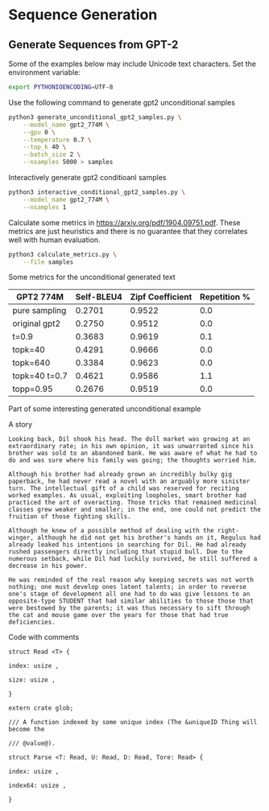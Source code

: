 # Sequence Generation


## Generate Sequences from GPT-2
Some of the examples below may include Unicode text characters. Set the environment variable:
```bash
export PYTHONIOENCODING=UTF-8
```

Use the following command to generate gpt2 unconditional samples
```bash
python3 generate_unconditional_gpt2_samples.py \
    --model_name gpt2_774M \
    --gpu 0 \
    --temperature 0.7 \
    --top_k 40 \
    --batch_size 2 \
    --nsamples 5000 > samples
```


Interactively generate gpt2 conditioanl samples
```bash
python3 interactive_conditional_gpt2_samples.py \
    --model_name gpt2_774M \
    --nsamples 1
```

Calculate some metrics in https://arxiv.org/pdf/1904.09751.pdf. 
These metrics are just heuristics and there is no guarantee that they correlates well with human evaluation.
```bash
python3 calculate_metrics.py \
    --file samples
```


Some metrics for the unconditional generated text

|   GPT2 774M   |   Self-BLEU4   |Zipf Coefficient|  Repetition %  |
|---------------|----------------|----------------|----------------|
| pure sampling | 0.2701         | 0.9522         | 0.0            |
| original gpt2 | 0.2750         | 0.9512         | 0.0            |
| t=0.9         | 0.3683         | 0.9619         | 0.1            |
| topk=40       | 0.4291         | 0.9666         | 0.0            |
| topk=640      | 0.3384         | 0.9623         | 0.0            |
| topk=40 t=0.7 | 0.4621         | 0.9586         | 1.1            |
| topp=0.95     | 0.2676         | 0.9519         | 0.0            |


Part of some interesting generated unconditional example


A story
```
Looking back, Dil shook his head. The doll market was growing at an extraordinary rate; in his own opinion, it was unwarranted since his brother was sold to an abandoned bank. He was aware of what he had to do and was sure where his family was going; the thoughts worried him.

Although his brother had already grown an incredibly bulky gig paperback, he had never read a novel with an arguably more sinister turn. The intellectual gift of a child was reserved for reciting worked examples. As usual, exploiting loopholes, smart brother had practiced the art of overacting. Those tricks that remained medicinal classes grew weaker and smaller; in the end, one could not predict the fruition of those fighting skills.

Although he knew of a possible method of dealing with the right-winger, although he did not get his brother's hands on it, Regulus had already leaked his intentions in searching for Dil. He had already rushed passengers directly including that stupid bull. Due to the numerous setback, while Dil had luckily survived, he still suffered a decrease in his power.

He was reminded of the real reason why keeping secrets was not worth nothing; one must develop ones latent talents; in order to reverse one's stage of development all one had to do was give lessons to an opposite-type STUDENT that had similar abilities to those those that were bestowed by the parents; it was thus necessary to sift through the cat and mouse game over the years for those that had true deficiencies.
```

Code with comments
```
struct Read <T> {

index: usize ,

size: usize ,

}

extern crate glob;

/// A function indexed by some unique index (The &uniqueID Thing will become the

/// @value@).

struct Parse <T: Read, U: Read, D: Read, Tore: Read> {

index: usize ,

index64: usize ,

}

```
